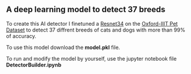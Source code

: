 ## A deep learning model to detect 37 breeds

To create this AI detector I finetuned a [Resnet34](https://towardsdatascience.com/understanding-and-visualizing-resnets-442284831be8) on the [Oxford-IIIT Pet Dataset](https://www.robots.ox.ac.uk/~vgg/data/pets/?utm_source=newsletter&utm_medium=email&utm_campaign=juless_december_newsletter&utm_term=2022-01-09) to detect 37 diffrent breeds of cats and dogs with more than 99% of accuracy. 


To use this model download the **model.pkl** file. 

To run and modify the model by yourself, use the jupyter notebook file **DetectorBuilder.ipynb**



